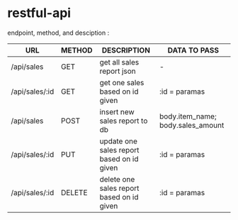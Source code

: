 # restful-api

endpoint, method, and desciption :

| URL            | METHOD | DESCRIPTION                               | DATA TO PASS                      |
|----------------|--------|-------------------------------------------|-----------------------------------|
| /api/sales     | GET    | get all sales report json                 | -                                 |
| /api/sales/:id | GET    | get one sales based on id given           | :id = paramas                     |
| /api/sales     | POST   | insert new sales report to db             | body.item_name; body.sales_amount |
| /api/sales/:id | PUT    | update one sales report based on id given | :id = paramas                     |
| /api/sales/:id | DELETE | delete one sales report based on id given | :id = paramas                     |

